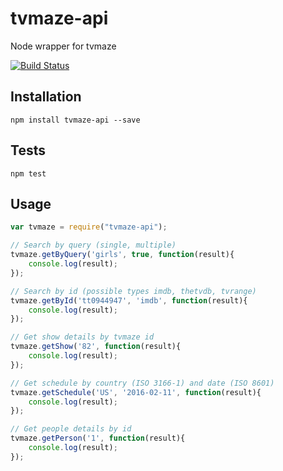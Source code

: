 # tvmaze-api
Node wrapper for tvmaze

[![Build Status](https://travis-ci.org/gtuk/tvmaze-api.svg?branch=master)](https://travis-ci.org/gtuk/tvmaze-api)

## Installation
```
npm install tvmaze-api --save
```

## Tests
```
npm test
```

## Usage

```js
var tvmaze = require("tvmaze-api");

// Search by query (single, multiple)
tvmaze.getByQuery('girls', true, function(result){
    console.log(result);
});

// Search by id (possible types imdb, thetvdb, tvrange)
tvmaze.getById('tt0944947', 'imdb', function(result){
    console.log(result);
});

// Get show details by tvmaze id
tvmaze.getShow('82', function(result){
    console.log(result);
});

// Get schedule by country (ISO 3166-1) and date (ISO 8601) 
tvmaze.getSchedule('US', '2016-02-11', function(result){
    console.log(result);
});

// Get people details by id
tvmaze.getPerson('1', function(result){
    console.log(result);
});
```